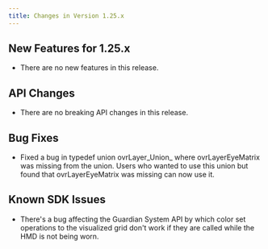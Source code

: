 ```yaml
---
title: Changes in Version 1.25.x
---
```

## New Features for 1.25.x

* There are no new features in this release.
## API Changes

* There are no breaking API changes in this release.
## Bug Fixes

* Fixed a bug in typedef union ovrLayer\_Union\_ where ovrLayerEyeMatrix was missing from the union. Users who wanted to use this union but found that ovrLayerEyeMatrix was missing can now use it.
## Known SDK Issues

* There's a bug affecting the Guardian System API by which color set operations to the visualized grid don't work if they are called while the HMD is not being worn.
